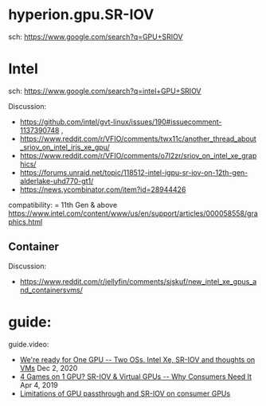 # hyperion.gpu.SR-IOV
sch: https://www.google.com/search?q=GPU+SRIOV


# Intel
sch: https://www.google.com/search?q=intel+GPU+SRIOV

Discussion:
- https://github.com/intel/gvt-linux/issues/190#issuecomment-1137390748 ,
- https://www.reddit.com/r/VFIO/comments/twx11c/another_thread_about_sriov_on_intel_iris_xe_gpu/
- https://www.reddit.com/r/VFIO/comments/o7l2zr/sriov_on_intel_xe_graphics/
- https://forums.unraid.net/topic/118512-intel-igpu-sr-iov-on-12th-gen-alderlake-uhd770-gt1/
- https://news.ycombinator.com/item?id=28944426

compatibility: = 11th Gen &amp; above https://www.intel.com/content/www/us/en/support/articles/000058558/graphics.html

## Container
Discussion:
- https://www.reddit.com/r/jellyfin/comments/sjskuf/new_intel_xe_gpus_and_containersvms/

# guide:
guide.video:
- [We're ready for One GPU -- Two OSs. Intel Xe, SR-IOV and thoughts on VMs](https://youtu.be/IXUS1W7Ifys) Dec 2, 2020
- [4 Games on 1 GPU? SR-IOV & Virtual GPUs -- Why Consumers Need It](https://youtu.be/11Fs0NHgzIY) Apr 4, 2019
- [Limitations of GPU passthrough and SR-IOV on consumer GPUs]([url](https://youtu.be/3PG4xDaAIPk))
